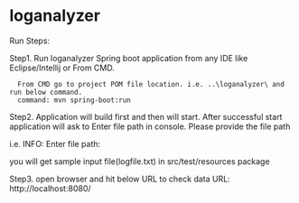 # loganalyzer

Run Steps:

Step1. Run loganalyzer Spring boot application from any IDE like Eclipse/Intellij or 
From CMD. 
      
      From CMD go to project POM file location. i.e. ..\loganalyzer\ and run below command. 
      command: mvn spring-boot:run

Step2. Application will build first and then will start. After successful start 
application will ask to Enter file path in console. Please provide the file path

i.e. INFO: Enter file path: 

you will get sample input file(logfile.txt) in src/test/resources package

Step3. open browser and hit below URL to check data
URL: http://localhost:8080/
 
 
